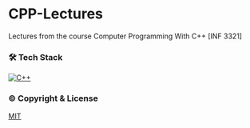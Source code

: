 # CPP-Lectures
Lectures from the course Computer Programming With C++ [INF 3321]

### 🛠️ Tech Stack
[![C++](https://skills.thijs.gg/icons?i=cpp)](https://cplusplus.com)

### ©️ Copyright & License
[MIT](https://github.com/paraskevasleivadaros/CPP-Lectures/blob/master/LICENSE)
